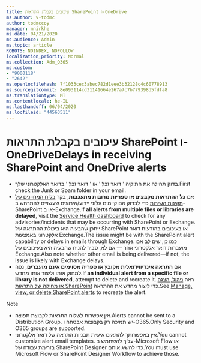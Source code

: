 ```yaml
---
title: עיכובים בקבלת התראות SharePoint ו-OneDrive
ms.author: v-todmc
author: todmccoy
manager: mnirkhe
ms.date: 04/21/2020
ms.audience: Admin
ms.topic: article
ROBOTS: NOINDEX, NOFOLLOW
localization_priority: Normal
ms.collection: Adm_O365
ms.custom:
- "9000118"
- "2642"
ms.openlocfilehash: 7f1033cec3abec782d1eee3b32128c4c60778913
ms.sourcegitcommit: 8e093114cd31141664e267a7c7b779398d5fdfa8
ms.translationtype: MT
ms.contentlocale: he-IL
ms.lasthandoff: 06/04/2020
ms.locfileid: "44563511"
---
```

# <a name="delays-in-receiving-sharepoint-and-onedrive-alerts"></a><span data-ttu-id="33a9e-102">עיכובים בקבלת התראות SharePoint ו-OneDrive</span><span class="sxs-lookup"><span data-stu-id="33a9e-102">Delays in receiving SharePoint and OneDrive alerts</span></span>

- <span data-ttu-id="33a9e-103">בדוק תחילה את התיקיה ' דואר זבל ' או ' דואר זבל ' בדואר האלקטרוני שלך.</span><span class="sxs-lookup"><span data-stu-id="33a9e-103">First check the Junk or Spam folder in your email.</span></span>
- <span data-ttu-id="33a9e-104">אם **כל ההתראות מקבצים או ספריות מרובות מתעכבות**, בקר [בלוח המחוונים של תקינות השירות](https://portal.office.com/adminportal/home?ref=/servicehealth) כדי לבדוק אם קיימים עלוני יידוע/אירועים שעשויים להתרחש ב-SharePoint או ב-Exchange.</span><span class="sxs-lookup"><span data-stu-id="33a9e-104">If **all alerts from multiple files or libraries are delayed**, visit the [Service Health dashboard](https://portal.office.com/adminportal/home?ref=/servicehealth) to check for any advisories/incidents that may be occurring with SharePoint or Exchange.</span></span> <span data-ttu-id="33a9e-105">ייתכן שהבעיה היא ביכולת ההתראה של SharePoint או בעיכובים בהודעות דואר אלקטרוני באמצעות Exchange.</span><span class="sxs-lookup"><span data-stu-id="33a9e-105">The issue might be with the SharePoint alert capability or delays in emails through Exchange.</span></span> <span data-ttu-id="33a9e-106">כמו כן, שים לב אם מועברות דואר אלקטרוני אחר — אם לא, סביר להניח שהבעיה היא בעיכובים של Exchange.</span><span class="sxs-lookup"><span data-stu-id="33a9e-106">Also note whether other email is being delivered—if not, the issue is likely with Exchange delays.</span></span>
- <span data-ttu-id="33a9e-107">אם **התראה אינדיווידואלית מקובץ או ספריה מסוימים אינם מועברים**, נסה למחוק אותו וליצור אותו מחדש.</span><span class="sxs-lookup"><span data-stu-id="33a9e-107">If **an individual alert from a specific file or library is not delivered**, attempt to delete and recreate it.</span></span> <span data-ttu-id="33a9e-108">ראה [ניהול, הצגה או מחיקה של התראות SharePoint](https://support.microsoft.com/office/99dfb19c-9a90-4a8c-aba1-aa8c8afb0de2) כדי ליצור מחדש את ההתראה.</span><span class="sxs-lookup"><span data-stu-id="33a9e-108">See [Manage, view, or delete SharePoint alerts](https://support.microsoft.com/office/99dfb19c-9a90-4a8c-aba1-aa8c8afb0de2) to recreate the alert.</span></span>

> [!NOTE]
> - <span data-ttu-id="33a9e-109">אין אפשרות לשלוח התראות לקבוצת תפוצה.</span><span class="sxs-lookup"><span data-stu-id="33a9e-109">Alerts cannot be sent to a Distribution Group.</span></span> <span data-ttu-id="33a9e-110">יש תמיכה רק בקבוצות אבטחה ו-O365.</span><span class="sxs-lookup"><span data-stu-id="33a9e-110">Only Security and O365 groups are supported.</span></span>
> - <span data-ttu-id="33a9e-111">אין באפשרותך להתאים אישית תבניות התראה של דואר אלקטרוני.</span><span class="sxs-lookup"><span data-stu-id="33a9e-111">You cannot customize alert email templates.</span></span> <span data-ttu-id="33a9e-112">עליך להשתמש ב-Microsoft Flow או בזרימת עבודה של SharePoint Designer כדי להשיג אותם.</span><span class="sxs-lookup"><span data-stu-id="33a9e-112">You must use Microsoft Flow or SharePoint Designer Workflow to achieve those.</span></span>
